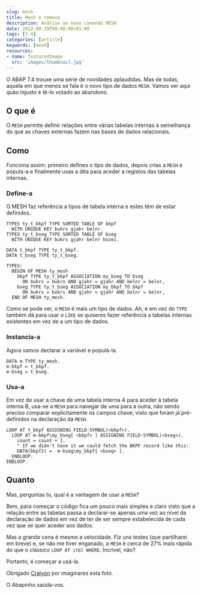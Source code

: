 ```yaml
---
slug: mesh
title: Mesh e remexe
description: Análise ao novo comando MESH
date: 2022-08-29T09:00:00+01:00
tags: [7.4]
categories: [article]
keywords: [mesh]
resources:
- name: featuredImage
  src: 'images/thumbnail.jpg'
---
```


O ABAP 7.4 trouxe uma série de novidades aplaudidas. Mas de todas, aquela em que menos se fala é o novo tipo de dados `MESH`.
Vamos ver aqui quão injusto é tê-lo votado ao abandono.

<!--more-->

## O que é

O `MESH` permite definir relações entre várias tabelas internas à semelhança do que as chaves externas fazem nas bases de dados relacionais.

## Como

Funciona assim: primeiro defines o tipo de dados, depois crias a `MESH` e popula-a e finalmente usas a dita para aceder a registos das tabelas internas.

### Define-a

O MESH faz referência a tipos de tabela interna e estes têm de estar definidos.

```abap
TYPES ty_t_bkpf TYPE SORTED TABLE OF bkpf
  WITH UNIQUE KEY bukrs gjahr belnr.
TYPES ty_t_bseg TYPE SORTED TABLE OF bseg
  WITH UNIQUE KEY bukrs gjahr belnr buzei.

DATA t_bkpf TYPE ty_t_bkpf.
DATA t_bseg TYPE ty_t_bseg.

TYPES:
  BEGIN OF MESH ty_mesh
    bkpf TYPE ty_t_bkpf ASSOCIATION my_bseg TO bseg
      ON bukrs = bukrs AND gjahr = gjahr AND belnr = belnr,
    bseg TYPE ty_t_bseg ASSOCIATION my_bkpf TO bkpf
      ON bukrs = bukrs AND gjahr = gjahr AND belnr = belnr,
  END OF MESH ty_mesh.
```

Como se pode ver, o `MESH` é mais um tipo de dados. Ah, e em vez do `TYPE` também dá para usar o `LIKE` se quiseres
fazer referência a tabelas internas existentes em vez de a um tipo de dados.

### Instancia-a

Agora vamos declarar a variável e populá-la.

```abap
DATA m TYPE ty_mesh.
m-bkpf = t_bkpf.
m-bseg = t_bseg.
```

### Usa-a

Em vez de usar a chave de uma tabela interna A para aceder à tabela interna B, usa-se a `MESH` para navegar de uma para a outra,
não sendo preciso comparar explicitamente os campos chave, visto que foram já pré-definidos na declaração da `MESH`.

```abap
LOOP AT t_bkpf ASSIGNING FIELD-SYMBOL(<bkpf>).
  LOOP AT m-bkpf\my_bseg[ <bkpf> ] ASSIGNING FIELD-SYMBOL(<bseg>).
    count = count + 1.
    " If we didn't have it we could fetch the BKPF record like this:
    DATA(bkpf2) =  m-bseg\my_bkpf[ <bseg> ].
  ENDLOOP.
ENDLOOP.
```

## Quanto

Mas, perguntas tu, qual é a vantagem de usar a `MESH`?

Bem, para começar o código fica um pouco mais simples e claro visto que a relação entre as tabelas passa a declarar-se apenas uma vez ao
nível da declaração de dados em vez de ter de ser sempre estabelecida de cada vez que se quer aceder aos dados.

Mas a grande cena é mesmo a velocidade. Fiz uns testes (que partilharei em breve) e, se não me tiver enganado,
a `MESH` é cerca de 27% mais rápida do que o clássico `LOOP AT itbl WHERE`. Incrível, não?

Portanto, é começar a usá-la.

Obrigado [Craiyon][1] por imaginares esta foto.

O Abapinho saúda-vos.

   [1]: https://www.craiyon.com/
